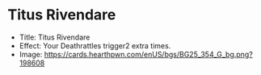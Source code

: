 # Titus Rivendare
- Title:  Titus Rivendare
- Effect:  Your Deathrattles trigger2 extra times.
- Image:  https://cards.hearthpwn.com/enUS/bgs/BG25_354_G_bg.png?198608
